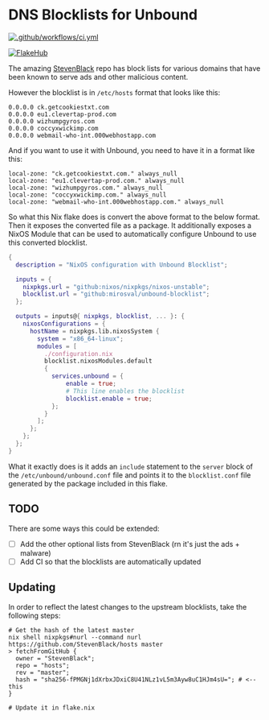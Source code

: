 # DNS Blocklists for Unbound

[![.github/workflows/ci.yml](https://github.com/mirosval/unbound-blocklist/actions/workflows/ci.yml/badge.svg)](https://github.com/mirosval/unbound-blocklist/actions/workflows/ci.yml)

[![FlakeHub](https://img.shields.io/endpoint?url=https://flakehub.com/f/mirosval/unbound-blocklist/badge)](https://flakehub.com/flake/mirosval/unbound-blocklist)

The amazing [StevenBlack](https://github.com/StevenBlack/hosts) repo has block lists for various domains that have been known to serve ads and other malicious content.

However the blocklist is in `/etc/hosts` format that looks like this:

```shell
0.0.0.0 ck.getcookiestxt.com
0.0.0.0 eu1.clevertap-prod.com
0.0.0.0 wizhumpgyros.com
0.0.0.0 coccyxwickimp.com
0.0.0.0 webmail-who-int.000webhostapp.com
```

And if you want to use it with Unbound, you need to have it in a format like this:

```shell
local-zone: "ck.getcookiestxt.com." always_null
local-zone: "eu1.clevertap-prod.com." always_null
local-zone: "wizhumpgyros.com." always_null
local-zone: "coccyxwickimp.com." always_null
local-zone: "webmail-who-int.000webhostapp.com." always_null
```

So what this Nix flake does is convert the above format to the below format. Then it exposes the converted file as a package. It additionally exposes a NixOS Module that can be used to automatically configure Unbound to use this converted blocklist.

```nix
{
  description = "NixOS configuration with Unbound Blocklist";

  inputs = {
    nixpkgs.url = "github:nixos/nixpkgs/nixos-unstable";
    blocklist.url = "github:mirosval/unbound-blocklist";
  };

  outputs = inputs@{ nixpkgs, blocklist, ... }: {
    nixosConfigurations = {
      hostName = nixpkgs.lib.nixosSystem {
        system = "x86_64-linux";
        modules = [
          ./configuration.nix
          blocklist.nixosModules.default
          {
            services.unbound = {
                enable = true;
                # This line enables the blocklist
                blocklist.enable = true;
            };
          }
        ];
      };
    };
  };
}
```

What it exactly does is it adds an `include` statement to the `server` block of the `/etc/unbound/unbound.conf` file and points it to the `blocklist.conf` file generated by the package included in this flake.

## TODO

There are some ways this could be extended:

- [ ] Add the other optional lists from StevenBlack (rn it's just the ads + malware)
- [ ] Add CI so that the blocklists are automatically updated

## Updating

In order to reflect the latest changes to the upstream blocklists, take the following steps:

```shell
# Get the hash of the latest master
nix shell nixpkgs#nurl --command nurl https://github.com/StevenBlack/hosts master
> fetchFromGitHub {
  owner = "StevenBlack";
  repo = "hosts";
  rev = "master";
  hash = "sha256-fPMGNj1dXrbxJDxiC8U41NLz1vL5m3Ayw8uC1HJm4sU="; # <-- this
}

# Update it in flake.nix
```
